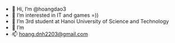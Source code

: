 - 👋 Hi, I’m @hoangdao3
- 👀 I’m interested in IT and games =))
- 🌱 I’m 3rd student at Hanoi University of Science and Technology
- 💞️ I’m 
- 📫 hoang.dnh2203@gmail.com


<!---
hoangdao3/hoangdao3 is a ✨ special ✨ repository because its `README.md` (this file) appears on your GitHub profile.
You can click the Preview link to take a look at your changes.
--->

